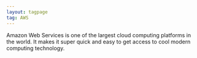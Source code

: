 ```yaml
---
layout: tagpage
tag: AWS
---
```


Amazon Web Services is one of the largest cloud computing platforms in the world. It makes it super quick and easy to get access to cool modern computing technology.